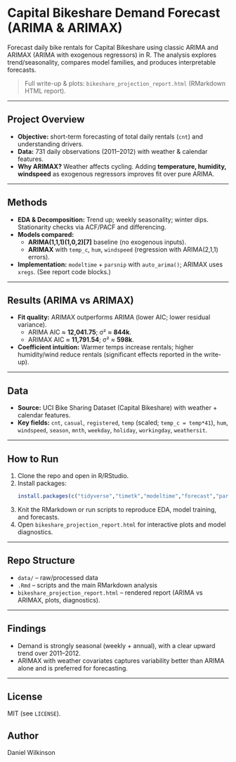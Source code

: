 # Capital Bikeshare Demand Forecast (ARIMA & ARIMAX)

Forecast daily bike rentals for Capital Bikeshare using classic ARIMA and ARIMAX (ARIMA with exogenous regressors) in R. The analysis explores trend/seasonality, compares model families, and produces interpretable forecasts.

> Full write-up & plots: `bikeshare_projection_report.html` (RMarkdown HTML report).

---

## Project Overview
- **Objective:** short-term forecasting of total daily rentals (`cnt`) and understanding drivers.  
- **Data:** 731 daily observations (2011–2012) with weather & calendar features.  
- **Why ARIMAX?** Weather affects cycling. Adding **temperature, humidity, windspeed** as exogenous regressors improves fit over pure ARIMA.

---

## Methods
- **EDA & Decomposition:** Trend up; weekly seasonality; winter dips. Stationarity checks via ACF/PACF and differencing.  
- **Models compared:**
  - **ARIMA(1,1,1)(1,0,2)[7]** baseline (no exogenous inputs).
  - **ARIMAX** with `temp_c`, `hum`, `windspeed` (regression with ARIMA(2,1,1) errors).  
- **Implementation:** `modeltime` + `parsnip` with `auto_arima()`; ARIMAX uses `xregs`. (See report code blocks.)

---

## Results (ARIMA vs ARIMAX)
- **Fit quality:** ARIMAX outperforms ARIMA (lower AIC; lower residual variance).  
  - ARIMA AIC ≈ **12,041.75**; σ² ≈ **844k**.  
  - ARIMAX AIC ≈ **11,791.54**; σ² ≈ **598k**.  
- **Coefficient intuition:** Warmer temps increase rentals; higher humidity/wind reduce rentals (significant effects reported in the write-up).

---

## Data
- **Source:** UCI Bike Sharing Dataset (Capital Bikeshare) with weather + calendar features.  
- **Key fields:** `cnt`, `casual`, `registered`, `temp` (scaled; `temp_c = temp*41`), `hum`, `windspeed`, `season`, `mnth`, `weekday`, `holiday`, `workingday`, `weathersit`.

---

## How to Run
1. Clone the repo and open in R/RStudio.
2. Install packages:
   ```r
   install.packages(c("tidyverse","timetk","modeltime","forecast","parsnip","lubridate"))
   ```
3. Knit the RMarkdown or run scripts to reproduce EDA, model training, and forecasts.
4. Open `bikeshare_projection_report.html` for interactive plots and model diagnostics.

---

## Repo Structure
- `data/` – raw/processed data
- `.Rmd` – scripts and the main RMarkdown analysis
- `bikeshare_projection_report.html` – rendered report (ARIMA vs ARIMAX, plots, diagnostics).

---

## Findings
- Demand is strongly seasonal (weekly + annual), with a clear upward trend over 2011–2012.  
- ARIMAX with weather covariates captures variability better than ARIMA alone and is preferred for forecasting.

---

## License
MIT (see `LICENSE`).

## Author
Daniel Wilkinson
